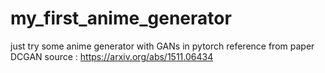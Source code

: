 # my_first_anime_generator
just try some anime generator with GANs in pytorch
reference from paper DCGAN  source : https://arxiv.org/abs/1511.06434

